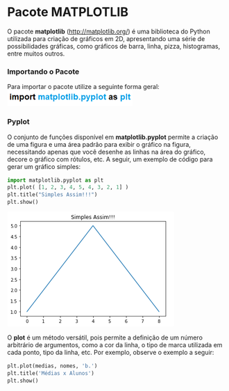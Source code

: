 # Pacote MATPLOTLIB
O pacote **matplotlib** (http://matplotlib.org/) é uma biblioteca do Python utilizada para criação de gráficos em 2D, apresentando
uma série de possibilidades gráficas, como gráficos de barra, linha, pizza, histogramas, entre muitos outros.

### Importando o Pacote 
Para importar o pacote utilize a seguinte forma geral:
![funcao](/imagens/import_mat.png)

### Pyplot
O conjunto de funções disponível em **matplotlib.pyplot** permite a criação de uma figura e uma área padrão para exibir o gráfico na figura, necessitando apenas que você desenhe as linhas na área do gráfico, decore o gráfico com rótulos, etc. A seguir, um exemplo de código para gerar um gráfico simples:
``` python
import matplotlib.pyplot as plt
plt.plot( [1, 2, 3, 4, 5, 4, 3, 2, 1] )
plt.title("Simples Assim!!!")
plt.show()
```
![grafico](/imagens/grafico1.png)

O **plot** é um método versátil, pois permite a definição de um número arbitrário de argumentos, como a cor da linha, o tipo de marca utilizada em cada ponto, tipo da linha, etc. Por exemplo, observe o exemplo a seguir:
``` python
plt.plot(medias, nomes, 'b.')
plt.title('Médias x Alunos')
plt.show()
```

